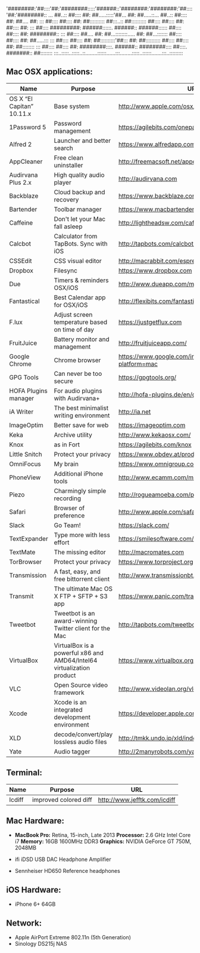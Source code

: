 '########:'##::::'##:'########:::::'######::'########:'########:'##::::'##:'########::
... ##..:: ##:::: ##: ##.....:::::'##... ##: ##.....::... ##..:: ##:::: ##: ##.... ##:
::: ##:::: ##:::: ##: ##:::::::::: ##:::..:: ##:::::::::: ##:::: ##:::: ##: ##:::: ##:
::: ##:::: #########: ######::::::. ######:: ######:::::: ##:::: ##:::: ##: ########::
::: ##:::: ##.... ##: ##...::::::::..... ##: ##...::::::: ##:::: ##:::: ##: ##.....:::
::: ##:::: ##:::: ##: ##::::::::::'##::: ##: ##:::::::::: ##:::: ##:::: ##: ##::::::::
::: ##:::: ##:::: ##: ########::::. ######:: ########:::: ##::::. #######:: ##::::::::
:::..:::::..:::::..::........::::::......:::........:::::..::::::.......:::..:::::::::

## Mac OSX applications:
| Name                       | Purpose                                        | URL                                   |
|----------------------------|------------------------------------------------|---------------------------------------|
| OS X “El Capitan” 10.11.x  | Base system                                    | http://www.apple.com/osx/             |
| 1Password 5                | Password management                            | https://agilebits.com/onepassword     |
| Alfred 2                   | Launcher and better search					  | https://www.alfredapp.com		      |
| AppCleaner                 | Free clean uninstaller                         | http://freemacsoft.net/appcleaner/    |
| Audirvana Plus 2.x         | High quality audio player                      | http://audirvana.com                  |
| Backblaze                  | Cloud backup and recovery                      | https://www.backblaze.com             |
| Bartender                  | Toolbar manager                                | https://www.macbartender.com          |
| Caffeine                   | Don't let your Mac fall asleep                 | http://lightheadsw.com/caffeine/      |
| Calcbot                    | Calculator from TapBots. Sync with iOS         | http://tapbots.com/calcbot/mac/       |
| CSSEdit                    | CSS visual editor                              | http://macrabbit.com/espresso/        |
| Dropbox                    | Filesync                                       | https://www.dropbox.com               |
| Due                        | Timers & reminders OSX/iOS                     | http://www.dueapp.com/mac.html        |
| Fantastical                | Best Calendar app for OSX/iOS                  | http://flexibits.com/fantastical      |
| F.lux                      | Adjust screen temperature based on time of day | https://justgetflux.com               |
| FruitJuice                 | Battery monitor and management                 | http://fruitjuiceapp.com/             |
| Google Chrome              | Chrome browser                                 | https://www.google.com/intl/en/chrome/browser/?platform=mac |
| GPG Tools                  | Can never be too secure                        | https://gpgtools.org/                 |
| HOFA Plugins manager       | For audio plugins with Audirvana+              | http://hofa-plugins.de/en/downloads/  |
| iA Writer                  | The best minimalist writing environment        | http://ia.net                         |
| ImageOptim                 | Better save for web                            | https://imageoptim.com                |
| Keka                       | Archive utility                                | http://www.kekaosx.com/               |
| Knox                       | as in Fort                                     | https://agilebits.com/knox            |
| Little Snitch              | Protect your privacy                           | https://www.obdev.at/products/littlesnitch/index.html|
| OmniFocus                  | My brain                                       | https://www.omnigroup.com/omnifocus   |
| PhoneView                  | Additional iPhone tools                        | http://www.ecamm.com/mac/phoneview/   |
| Piezo                      | Charmingly simple recording                    | http://rogueamoeba.com/piezo/         |
| Safari                     | Browser of preference                          | http://www.apple.com/safari/          |
| Slack                      | Go Team!                                       | https://slack.com/                    |
| TextExpander               | Type more with less effort                     | https://smilesoftware.com/TextExpander |
| TextMate                   | The missing editor                             | http://macromates.com |
| TorBrowser                 | Protect your privacy                           | https://www.torproject.org |
| Transmission               | A fast, easy, and free bittorrent client       | http://www.transmissionbt.com |
| Transmit                   | The ultimate Mac OS X FTP + SFTP + S3 app      | https://www.panic.com/transmit/ |
| Tweetbot                   | Tweetbot is an award-winning Twitter client for the Mac | http://tapbots.com/tweetbot/mac/ |
| VirtualBox                 | VirtualBox is a powerful x86 and AMD64/Intel64 virtualization product | https://www.virtualbox.org/ |
| VLC                        | Open Source video framework                    | http://www.videolan.org/vlc/ |
| Xcode                      | Xcode is an integrated development environment | https://developer.apple.com/xcode/ |
| XLD                        | decode/convert/play lossless audio files       | http://tmkk.undo.jp/xld/index_e.html |
| Yate                       | Audio tagger                                   | http://2manyrobots.com/yate/ |


## Terminal:   
| Name   | Purpose                       | URL                          |
|--------|-------------------------------|------------------------------|
| Icdiff | improved colored diff         | http://www.jefftk.com/icdiff |


## Mac Hardware:  

- **MacBook Pro:** Retina, 15-inch, Late 2013
**Processor:** 2.6 GHz Intel Core i7
**Memory:** 16GB 1600MHz DDR3
**Graphics:** NVIDIA GeForce GT 750M, 2048MB

- ifi iDSD USB DAC Headphone Amplifier
- Sennheiser HD650 Reference headphones


## iOS Hardware:  
- iPhone 6+ 64GB


## Network:  
- Apple AirPort Extreme 802.11n (5th Generation)
- Sinology DS215j NAS
